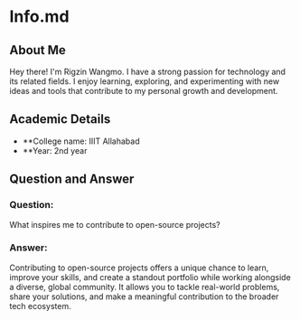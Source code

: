 # Info.md

## About Me
Hey there! I'm Rigzin Wangmo. I have a strong passion for technology and its related fields. I enjoy learning, exploring, and experimenting with new ideas and tools that contribute to my personal growth and development.

## Academic Details
- **College name: IIIT Allahabad
- **Year: 2nd year 

## Question and Answer
### Question:
What inspires me to contribute to open-source projects?

### Answer:
Contributing to open-source projects offers a unique chance to learn, improve your skills, and create a standout portfolio while working alongside a diverse, global community. It allows you to tackle real-world problems, share your solutions, and make a meaningful contribution to the broader tech ecosystem.


